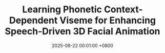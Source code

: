 ---
title:          "Learning Phonetic Context-Dependent Viseme for Enhancing Speech-Driven 3D Facial Animation"
date:           2025-08-22 00:01:00 +0800
selected:       true
pub:            "Interspeech"
pub_last:       ' <span class="badge badge-pill badge-publication badge-success">Oral</span>'
pub_date:       "2025"

# abstract: >-
#   This study explores the potential of multimodal large language models in scene text segmentation by leveraging semantic-enhanced features. It demonstrates the synergy between textual and visual modalities to improve segmentation tasks.
cover:          /assets/images/covers/interspeech25.png
authors:
  - <u>Hyung Kyu Kim</u>
  - Hak Gu Kim
links:
  # Paper: "https://ieeexplore.ieee.org/abstract/document/10769199"
  Project Page: "https://cau-irislab.github.io/interspeech25/"
  Code: "https://github.com/kimhyungkyu-1208/interspeech25"
---